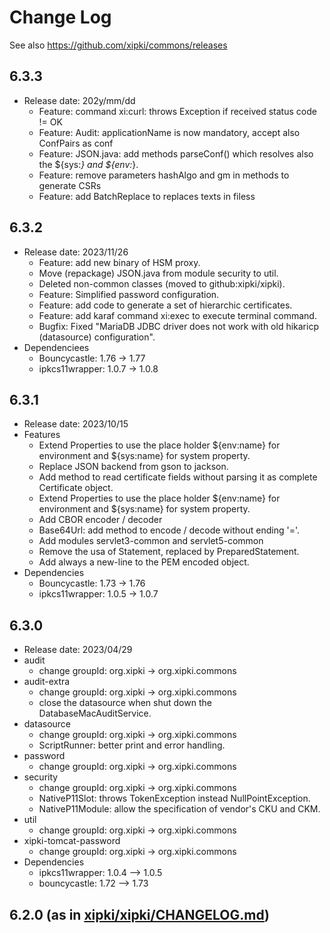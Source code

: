 # Change Log

See also <https://github.com/xipki/commons/releases>

## 6.3.3
- Release date: 202y/mm/dd
  - Feature: command xi:curl: throws Exception if received status code != OK
  - Feature: Audit: applicationName is now mandatory, accept also ConfPairs as conf
  - Feature: JSON.java: add methods parseConf() which resolves also the ${sys:*} and ${env:*}.
  - Feature: remove parameters hashAlgo and gm in methods to generate CSRs
  - Feature: add BatchReplace to replaces texts in filess

## 6.3.2
- Release date: 2023/11/26
  - Feature: add new binary of HSM proxy.
  - Move (repackage) JSON.java from module security to util.
  - Deleted non-common classes (moved to github:xipki/xipki).
  - Feature: Simplified password configuration. 
  - Feature: add code to generate a set of hierarchic certificates.
  - Feature: add karaf command xi:exec to execute terminal command.
  - Bugfix: Fixed "MariaDB JDBC driver does not work with old hikaricp (datasource) configuration".
- Dependenciees 
  - Bouncycastle: 1.76 -> 1.77
  - ipkcs11wrapper: 1.0.7 -> 1.0.8
  
## 6.3.1
- Release date: 2023/10/15
- Features
  - Extend Properties to use the place holder ${env:name} for environment and ${sys:name} for system property.
  - Replace JSON backend from gson to jackson.
  - Add method to read certificate fields without parsing it as complete Certificate object.
  - Extend Properties to use the place holder ${env:name} for environment and ${sys:name} for system property.
  - Add CBOR encoder / decoder
  - Base64Url: add method to encode / decode without ending '='.
  - Add modules servlet3-common and servlet5-common
  - Remove the usa of Statement, replaced by PreparedStatement.
  - Add always a new-line to the PEM encoded object.
- Dependencies
  - Bouncycastle: 1.73 -> 1.76
  - ipkcs11wrapper: 1.0.5 -> 1.0.7

## 6.3.0
- Release date: 2023/04/29
- audit
  - change groupId: org.xipki -> org.xipki.commons
- audit-extra
  - change groupId: org.xipki -> org.xipki.commons
  - close the datasource when shut down the DatabaseMacAuditService.
- datasource
  - change groupId: org.xipki -> org.xipki.commons
  - ScriptRunner: better print and error handling.
- password
  - change groupId: org.xipki -> org.xipki.commons
- security
  - change groupId: org.xipki -> org.xipki.commons
  - NativeP11Slot: throws TokenException instead NullPointException.
  - NativeP11Module: allow the specification of vendor's CKU and CKM.
- util
  - change groupId: org.xipki -> org.xipki.commons
- xipki-tomcat-password
  - change groupId: org.xipki -> org.xipki.commons
- Dependencies
  - ipkcs11wrapper: 1.0.4 --> 1.0.5
  - bouncycastle: 1.72 --> 1.73

## 6.2.0 (as in [xipki/xipki/CHANGELOG.md](https://github.com/xipki/xipki/blob/master/CHANGELOG.md))
